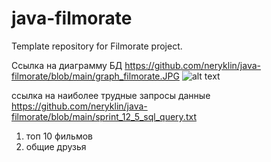 # java-filmorate
Template repository for Filmorate project.

Ссылка на диаграмму БД
https://github.com/neryklin/java-filmorate/blob/main/graph_filmorate.JPG
![alt text]([http://url/to/img.png](https://github.com/neryklin/java-filmorate/blob/main/graph_filmorate.JPG))

ссылка на наиболее трудные запросы данные
https://github.com/neryklin/java-filmorate/blob/main/sprint_12_5_sql_query.txt
1. топ 10 фильмов
2. общие друзья
   

